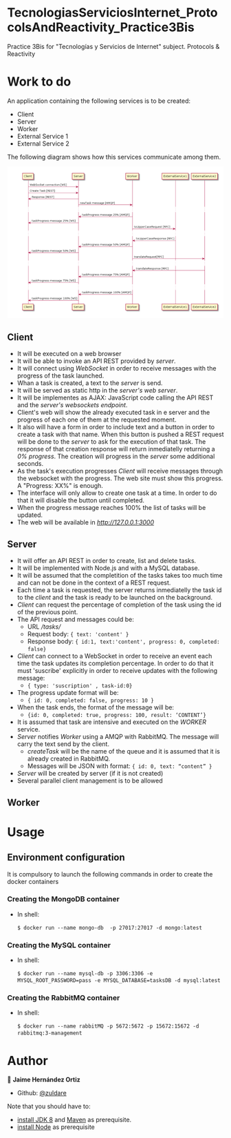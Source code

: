 # TecnologiasServiciosInternet_ProtocolsAndReactivity_Practice3Bis
Practice 3Bis for  "Tecnologías y Servicios de Internet" subject. Protocols &amp; Reactivity

# Work to do

An application containing the following services is to be created:
- Client
- Server
- Worker
- External Service 1
- External Service 2

The following diagram shows how this services communicate among them.

![img.png](serviceDiagram.png)

## Client
- It will be executed on a web browser
- It will be able to invoke an API REST provided by _server_.
- It will connect using _WebSocket_ in order to receive messages with the progress of the task launched.
- Whan a task is created, a text to the _server_ is send.
- It will be served as static http in the _server's web server_.
- It will be implementes as AJAX: JavaScript code calling the API REST and the _server's websockets endpoint_.
- Client's web will show the already executed task in e server and the progress of each one of them at the requested moment.
- It also will have a form in order to include text and a button in order to create a task with that name. When this button is pushed a REST request will be done to the _server_ to ask for the execution of that task. The response of that creation response will return inmediatelly returning a *0% progress*. The creation will progress in the _server_ some additional seconds.
- As the task's execution progresses _Client_ will receive messages through the websocket with the progress. The web site must show this progress. A "Progress: XX%" is enough.
- The interface will only allow to create one task at a time. In order to do that it will disable the button until completed.
- When the progress message reaches 100% the list of tasks will be updated.
- The web will be available in _http://127.0.0.1:3000_

## Server
- It will offer an API REST in order to create, list and delete tasks.
- It will be implemented with Node.js and with a MySQL database.
- It will be assumed that the completition of the tasks takes too much time and can not be done in the context of a REST request.
- Each time a task is requested, the server returns inmediatelly the task id to the _client_ and the task is ready to be launched on the background.
- _Client_ can request the percentage of completion of the task using the id of the previous point.
- The API request and messages could be:
  * URL */tasks/*
  * Request body: ```{ text: 'content' } ```
  * Response body: ```{ id:1, text:'content', progress: 0, completed: false}```
- _Client_ can connect to a WebSocket in order to receive an event each time the task updates its completion percentage. In order to do that it must 'suscribe' explicitly in order to receive updates with the following message: 
  * ```{ type: 'suscription' , task-id:0}```
- The progress update format will be:
  * ```{ id: 0, completed: false, progress: 10 }```
- When the task ends, the format of the message will be:
  * ```{id: 0, completed: true, progress: 100, result: ‘CONTENT’}```
- It is assumed that task are intensive and executed on the _WORKER_ service.
- _Server_ notifies _Worker_ using a AMQP with RabbitMQ. The message will carry the text send by the client.
  * *createTask* will be the name of the queue and it is assumed that it is already created in RabbitMQ.
  * Messages will be JSON with format: ```{ id: 0, text: “content” }```
- _Server_ will be created by server (if it is not created)
- Several parallel client management is to be allowed

## Worker

# Usage

## Environment configuration
It is compulsory to launch the following commands in order to create the docker containers

### Creating the MongoDB container
- In shell:
    ```shell script
    $ docker run --name mongo-db  -p 27017:27017 -d mongo:latest
    ```
  
### Creating the MySQL container
- In shell:
    ```shell script
    $ docker run --name mysql-db -p 3306:3306 -e MYSQL_ROOT_PASSWORD=pass -e MYSQL_DATABASE=tasksDB -d mysql:latest
    ```
  
### Creating the RabbitMQ container
- In shell:
    ```shell script
    $ docker run --name rabbitMQ -p 5672:5672 -p 15672:15672 -d rabbitmq:3-management
    ```
  
# Author

👤 **Jaime Hernández Ortiz**

* Github: [@zuldare](https://github.com/zuldare)

Note that you should have to:
- [install JDK 8](https://www.oracle.com/java/technologies/javase/javase-jdk8-downloads.html) and [Maven](https://maven.apache.org/install.html) as prerequisite.
- [install Node](http://www.google.com) as prerequisite